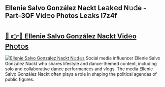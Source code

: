 ## Ellenie Salvo González Nackt Le𝚊k𝚎d N𝚞𝚍e - Part-3QF Vid𝚎o Photos Le𝚊ks I7z4f

# <h2><a href="http://fb5ioz5.evod.top/?m=Ellenie+Salvo+Gonz%c3%a1lez+Nackt">🔗 👉🔴 Ellenie Salvo González Nackt Vid𝚎o Ph𝚘t𝚘s</a></h2>

[![Ellenie Salvo González Nackt N𝚞d𝚎s](https://i.imgur.com/8V9OHl7.gif)](http://fb5ioz5.evod.top/?m=Ellenie+Salvo+Gonz%c3%a1lez+Nackt)
Social media influencer Ellenie Salvo González Nackt who shares lifestyle and dance-themed content, including solo and collaborative dance performances and vlogs. The media Ellenie Salvo González Nackt often plays a role in shaping the political agendas of public figures. 
